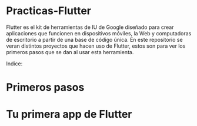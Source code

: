 # Practicas-Flutter
Flutter es el kit de herramientas de IU de Google diseñado para crear aplicaciones que funcionen en dispositivos móviles, la Web y computadoras de escritorio a partir de una base de código única. 
En este repositorio se veran distintos proyectos que hacen uso de Flutter, estos son para ver los primeros pasos que se dan al usar esta herramienta.

Indice:
# Primeros pasos
# Tu primera app de Flutter
